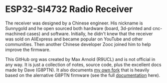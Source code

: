 # ESP32-SI4732 Radio Receiver

The receiver was designed by a Chinese engineer. His nickname is Sunnygold and he open sourced both hardware (board, 3d-printed and cnc-machined cases) and software. Initially, he didn't knew that the receiver was sold on AliExpress and became popular on YouTube and other communities. Then another Chinese developer Zooc joined him to help improve the firmware.

This GitHub org was created by Max Arnold (R9UCL) and is not official in any way. It is just a collection of notes, source code, plus the excellent docs made by Dave (G8PTN). It also documents [my own fork](https://github.com/esp32-si4732/ats-mini) that is heavily based on the alernative G8PTN firmware (see the full [documentation](https://esp32-si4732.github.io/ats-mini/) here).
